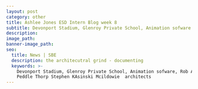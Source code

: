 ```yaml
---
layout: post
category: other
title: Ashlee Jones ESD Intern Blog week 8
subtitle: Devonport Stadium, Glenroy Private School, Animation sofware
description:
image_path:
banner-image_path:
seo:
  title: News | SBE
  description: the architecutral grind - documenting
  keywords: >-
    Devonport Stadium, Glenroy Private School, Animation sofware, Rob Alessi
    Peddle Thorp Stephen KAsinski Mcildowie  architects
---
```

